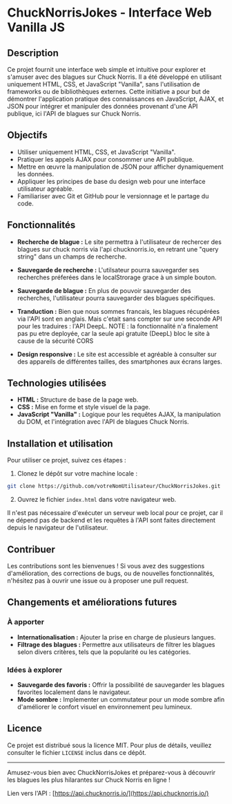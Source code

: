 # ChuckNorrisJokes - Interface Web Vanilla JS

## Description

Ce projet fournit une interface web simple et intuitive pour explorer et s'amuser avec des blagues sur Chuck Norris. Il a été développé en utilisant uniquement HTML, CSS, et JavaScript "Vanilla", sans l'utilisation de frameworks ou de bibliothèques externes. Cette initiative a pour but de démontrer l'application pratique des connaissances en JavaScript, AJAX, et JSON pour intégrer et manipuler des données provenant d'une API publique, ici l'API de blagues sur Chuck Norris.

## Objectifs

- Utiliser uniquement HTML, CSS, et JavaScript "Vanilla".
- Pratiquer les appels AJAX pour consommer une API publique.
- Mettre en œuvre la manipulation de JSON pour afficher dynamiquement les données.
- Appliquer les principes de base du design web pour une interface utilisateur agréable.
- Familiariser avec Git et GitHub pour le versionnage et le partage du code.

## Fonctionnalités

- **Recherche de blague :** Le site permettra à l'utilisateur de rechercer des blagues sur chuck norris via l'api chucknorris.io, en retrant une "query string" dans un champs de recherche.

- **Sauvegarde de recherche :** L'utilsateur pourra sauvegarder ses recherches préferées dans le localStrorage grace à un simple bouton.

- **Sauvegarde de blague :** En plus de pouvoir sauvegarder des recherches, l'utilisateur pourra sauvegarder des blagues spécifiques.

- **Tranduction :** Bien que nous sommes francais, les blagues récupérées via l'API sont en anglais. Mais c'etait sans compter sur une seconde API pour les traduires : l'API DeepL. NOTE : la fonctionnalité n'a finalement pas pu etre deployée, car la seule api gratuite (DeepL) bloc le site à cause de la sécurité CORS

- **Design responsive :** Le site est accessible et agréable à consulter sur des appareils de différentes tailles, des smartphones aux écrans larges.

## Technologies utilisées

- **HTML :** Structure de base de la page web.
- **CSS :** Mise en forme et style visuel de la page.
- **JavaScript "Vanilla" :** Logique pour les requêtes AJAX, la manipulation du DOM, et l'intégration avec l'API de blagues Chuck Norris.

## Installation et utilisation

Pour utiliser ce projet, suivez ces étapes :

1. Clonez le dépôt sur votre machine locale :

```bash
git clone https://github.com/votreNomUtilisateur/ChuckNorrisJokes.git
```

2. Ouvrez le fichier `index.html` dans votre navigateur web.

Il n'est pas nécessaire d'exécuter un serveur web local pour ce projet, car il ne dépend pas de backend et les requêtes à l'API sont faites directement depuis le navigateur de l'utilisateur.

## Contribuer

Les contributions sont les bienvenues ! Si vous avez des suggestions d'amélioration, des corrections de bugs, ou de nouvelles fonctionnalités, n'hésitez pas à ouvrir une issue ou à proposer une pull request.

## Changements et améliorations futures

### À apporter

- **Internationalisation :** Ajouter la prise en charge de plusieurs langues.
- **Filtrage des blagues :** Permettre aux utilisateurs de filtrer les blagues selon divers critères, tels que la popularité ou les catégories.

### Idées à explorer

- **Sauvegarde des favoris :** Offrir la possibilité de sauvegarder les blagues favorites localement dans le navigateur.
- **Mode sombre :** Implementer un commutateur pour un mode sombre afin d'améliorer le confort visuel en environnement peu lumineux.

## Licence

Ce projet est distribué sous la licence MIT. Pour plus de détails, veuillez consulter le fichier `LICENSE` inclus dans ce dépôt.

---

Amusez-vous bien avec ChuckNorrisJokes et préparez-vous à découvrir les blagues les plus hilarantes sur Chuck Norris en ligne !

Lien vers l'API : [https://api.chucknorris.io/](https://api.chucknorris.io/)